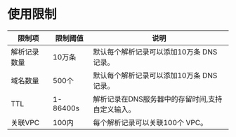 ﻿# 使用限制
| 限制项 | 限制阈值 | 说明 |
|---------|---------|---------|
| 解析记录数量 | 10万条| 默认每个解析记录可以添加10万条 DNS 记录。 |
| 域名数量 | 500个| 默认每个解析记录可以添加10万条 DNS 记录。 |
| TTL | 1-86400s | 解析记录在DNS服务器中的存留时间,支持自定义输入。 |
| 关联VPC  | 100内 | 每个解析记录可以关联100个 VPC。 |
